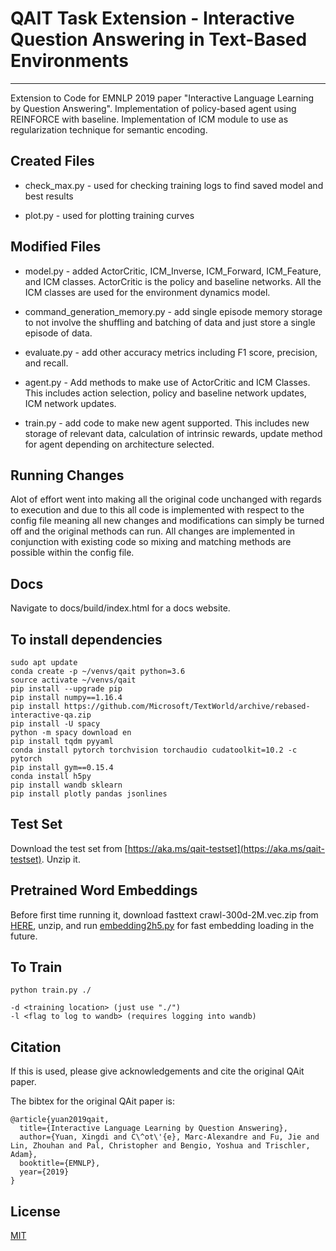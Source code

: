# QAIT Task Extension - Interactive Question Answering in Text-Based Environments
--------------------------------------------------------------------------------
Extension to Code for EMNLP 2019 paper "Interactive Language Learning by Question Answering".
Implementation of policy-based agent using REINFORCE with baseline. 
Implementation of ICM module to use as regularization technique for semantic encoding.

## Created Files
- check_max.py - used for checking training logs to find saved model and best results

- plot.py - used for plotting training curves

## Modified Files
- model.py - added ActorCritic, ICM_Inverse, ICM_Forward, ICM_Feature, and ICM classes. ActorCritic is the policy and baseline networks. All the ICM classes are used for the environment dynamics model. 

- command_generation_memory.py - add single episode memory storage to not involve the shuffling and batching of data and just store a single episode of data.

- evaluate.py - add other accuracy metrics including F1 score, precision, and recall.

- agent.py - Add methods to make use of ActorCritic and ICM Classes. This includes action selection, policy and baseline network updates, ICM network updates.

- train.py - add code to make new agent supported. This includes new storage of relevant data, calculation of intrinsic rewards, update method for agent depending on architecture selected.

## Running Changes
Alot of effort went into making all the original code unchanged with regards to execution and due to this all code is implemented with respect to the config file meaning all new changes and modifications can simply be turned off and the original methods can run. All changes are implemented in conjunction with existing code so mixing and matching methods are possible within the config file.

## Docs
Navigate to docs/build/index.html for a docs website.

## To install dependencies
```
sudo apt update
conda create -p ~/venvs/qait python=3.6
source activate ~/venvs/qait
pip install --upgrade pip
pip install numpy==1.16.4
pip install https://github.com/Microsoft/TextWorld/archive/rebased-interactive-qa.zip
pip install -U spacy
python -m spacy download en
pip install tqdm pyyaml
conda install pytorch torchvision torchaudio cudatoolkit=10.2 -c pytorch
pip install gym==0.15.4
conda install h5py 
pip install wandb sklearn
pip install plotly pandas jsonlines
```

## Test Set
Download the test set from [https://aka.ms/qait-testset](https://aka.ms/qait-testset). Unzip it.


## Pretrained Word Embeddings
Before first time running it, download fasttext crawl-300d-2M.vec.zip from [HERE](https://fasttext.cc/docs/en/english-vectors.html), unzip, and run [embedding2h5.py](./embedding2h5.py) for fast embedding loading in the future.

## To Train
```
python train.py ./

-d <training location> (just use "./")
-l <flag to log to wandb> (requires logging into wandb)
```

## Citation
If this is used, please give acknowledgements and cite the original QAit paper.

The bibtex for the original QAit paper is:

```
@article{yuan2019qait,
  title={Interactive Language Learning by Question Answering},
  author={Yuan, Xingdi and C\^ot\'{e}, Marc-Alexandre and Fu, Jie and Lin, Zhouhan and Pal, Christopher and Bengio, Yoshua and Trischler, Adam},
  booktitle={EMNLP},
  year={2019}
}
```

## License

[MIT](./LICENSE)
